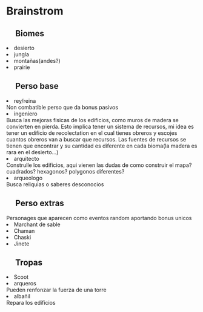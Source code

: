 <h1>Brainstrom</h1>

<ul><h2>Biomes</h2></ul>
<li>desierto</li>
<li>jungla</li>
<li>montañas(andes?)</li>
<li>prairie</li>

<ul><h2>Perso base</h2></ul>
<li>rey/reina</li>
Non combatible perso que da bonus pasivos
<li>ingeniero</li>
Busca las mejoras fisicas de los edificios, como muros de madera se convierten en pierda.
Esto implica tener un sistema de recursos, mi idea es tener un edificio de recolectation en el cual tienes obreros y escojes cuantos obreros van a buscar que recursos. Las fuentes de recursos se tienen que encontrar y su cantidad es diferente en cada bioma(la madera es rara en el desierto...)
<li>arquitecto</li>
Construlle los edificios, aqui vienen las dudas de como construir el mapa? cuadrados? hexagonos? polygonos diferentes?
<li>arqueologo</li>
Busca reliquias o saberes desconocios

<ul><h2>Perso extras</h2></ul>
Personages que aparecen como eventos random aportando bonus unicos
<li>Marchant de sable</li>
<li>Chaman</li>
<li>Chaski</li>
<li>Jinete</li>

<ul><h2>Tropas</h2></ul>
<li>Scoot</li>
<li>arqueros</li>
Pueden renfonzar la fuerza de una torre
<li>albañil</li>
Repara los edificios
